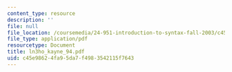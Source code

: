 ```yaml
---
content_type: resource
description: ''
file: null
file_location: /coursemedia/24-951-introduction-to-syntax-fall-2003/c45e98624fa95da7f4983542115f7643_ln3ho_kayne_94.pdf
file_type: application/pdf
resourcetype: Document
title: ln3ho_kayne_94.pdf
uid: c45e9862-4fa9-5da7-f498-3542115f7643
---
```

